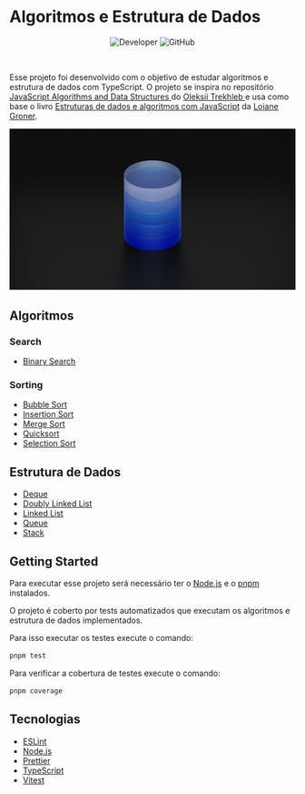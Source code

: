 # Algoritmos e Estrutura de Dados

<p align="center">
  <img alt="Developer" src="https://img.shields.io/badge/developer-jfilipedias-blue">
  <img alt="GitHub" src="https://img.shields.io/github/license/jfilipedias/algorithms">
</p>
<br>

Esse projeto foi desenvolvido com o objetivo de estudar algoritmos e estrutura de dados com TypeScript. O projeto se inspira no repositório [JavaScript Algorithms and Data Structures
](https://github.com/trekhleb/javascript-algorithms) do [Oleksii Trekhleb
](https://twitter.com/Trekhleb) e usa como base o livro [Estruturas de dados e algoritmos com JavaScript](https://novatec.com.br/livros/estruturas-de-dados-algoritmos-em-javascript-2ed/) da [Loiane Groner](https://twitter.com/loiane).

<div align="center">
  <img alt="Stack" title="stack" src="./docs/cover.png" />
</div>

## Algoritmos

### Search

- [Binary Search](./src/algorithms/search/binary-search/index.ts)

### Sorting

- [Bubble Sort](./src/algorithms/sorting/bubble-sort/index.ts)
- [Insertion Sort](./src/algorithms/sorting/insertion-sort/index.ts)
- [Merge Sort](./src/algorithms/sorting/merge-sort/index.ts)
- [Quicksort](./src/algorithms/sorting/quicksort/index.ts)
- [Selection Sort](./src/algorithms/sorting/selection-sort/index.ts)


## Estrutura de Dados

- [Deque](./src/data-structure/deque/index.ts)
- [Doubly Linked List](./src/data-structure/doubly-linked-list/index.ts)
- [Linked List](./src/data-structure/linked-list/index.ts)
- [Queue](./src/data-structure/queue/index.ts)
- [Stack](./src/data-structure/stack/README.md)

## Getting Started

Para executar esse projeto será necessário ter o [Node.js](https://nodejs.org/) e o [pnpm](https://pnpm.io/) instalados.

O projeto é coberto por tests automatizados que executam os algoritmos e estrutura de dados implementados. 

Para isso executar os testes execute o comando:

```bash
pnpm test
```

Para verificar a cobertura de testes execute o comando:

```bash
pnpm coverage
```

## Tecnologias

- [ESLint](https://eslint.org/)
- [Node.js](https://nodejs.org/)
- [Prettier](https://eslint.org/)
- [TypeScript](https://typescriptlang.org/)
- [Vitest](https://vitest.dev/)